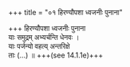 +++
title = "०१ हिरण्यौपशा ध्वजनीः पुनाना"

+++
हिरण्यौपशा ध्वजनीः पुनाना  
याः समुद्रम् अभ्यर्चन्ति धेनवः ।  
याः पर्जन्यो वहत्य् अन्तरिक्षे  
ताः (…) ॥ +++(see 14.1.1e)+++